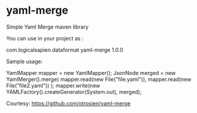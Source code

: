 # yaml-merge
Simple Yaml Merge maven library

You can use in your project as :

<dependency>
    <groupId>com.logicalsapien.dataformat</groupId>
    <artifactId>yaml-merge</artifactId>
    <version>1.0.0</version>
</dependency>

Sample usage:

YamlMapper mapper = new YamlMapper();
JsonNode merged = new YamlMerger().merge(
            mapper.read(new File("file.yaml")),
            mapper.read(new File("file2.yaml"))
        );
mapper.write(new YAMLFactory().createGenerator(System.out), merged);

Courtesy: https://github.com/otrosien/yaml-merge